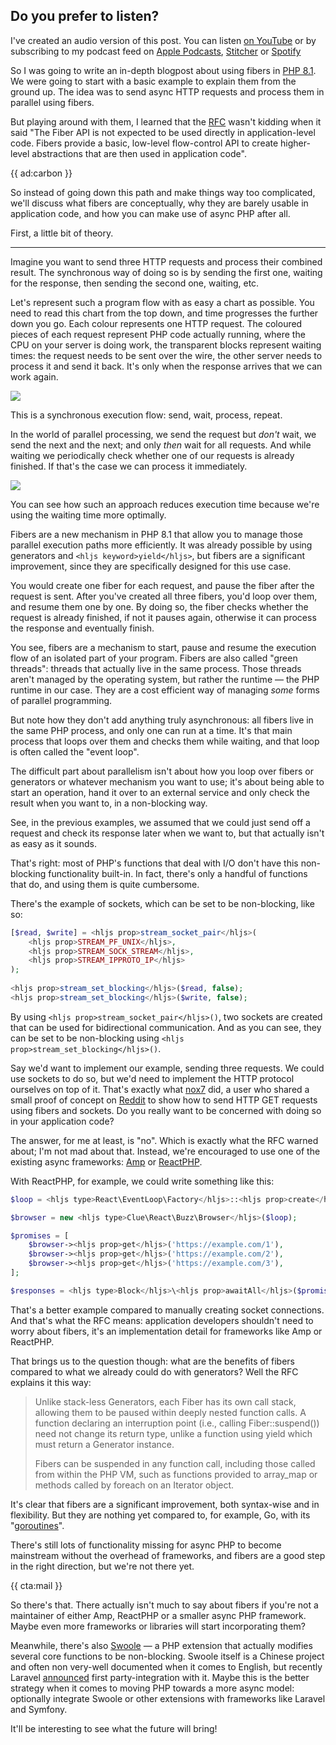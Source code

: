 <div class="sidenote">
<h2>Do you prefer to listen?</h2>

I've created an audio version of this post. You can listen [on YouTube](*https://www.youtube.com/watch?v=UJM_27mapTc&ab_channel=BrentRoose) or by subscribing to my podcast feed on [Apple Podcasts](*https://podcasts.apple.com/be/podcast/rant-with-brent/id1462956030), [Stitcher](*https://www.stitcher.com/s?fid=403581&refid=stpr.) or [Spotify](*https://open.spotify.com/show/43sF0kY3BWepaO9CkLvVdJ?si=R-MIXaMHQbegQyq3gQm7Yw)
</div>

So I was going to write an in-depth blogpost about using fibers in [PHP 8.1](/blog/new-in-php-81). We were going to start with a basic example to explain them from the ground up. The idea was to send async HTTP requests and process them in parallel using fibers.

But playing around with them, I learned that the [RFC](*https://wiki.php.net/rfc/fibers) wasn't kidding when it said "The Fiber API is not expected to be used directly in application-level code. Fibers provide a basic, low-level flow-control API to create higher-level abstractions that are then used in application code".

{{ ad:carbon }}

So instead of going down this path and make things way too complicated, we'll discuss what fibers are conceptually, why they are barely usable in application code, and how you can make use of async PHP after all.

First, a little bit of theory.

---

Imagine you want to send three HTTP requests and process their combined result. The synchronous way of doing so is by sending the first one, waiting for the response, then sending the second one, waiting, etc.

Let's represent such a program flow with as easy a chart as possible. You need to read this chart from the top down, and time progresses the further down you go. Each colour represents one HTTP request. The coloured pieces of each request represent PHP code actually running, where the CPU on your server is doing work, the transparent blocks represent waiting times: the request needs to be sent over the wire, the other server needs to process it and send it back. It's only when the response arrives that we can work again.

![](/resources/img/blog/fiber/sync.png)

This is a synchronous execution flow: send, wait, process, repeat.

In the world of parallel processing, we send the request but _don't_ wait, we send the next and the next; and only _then_ wait for all requests. And while waiting we periodically check whether one of our requests is already finished. If that's the case we can process it immediately.

![](/resources/img/blog/fiber/async.png)

You can see how such an approach reduces execution time because we're using the waiting time more optimally.

Fibers are a new mechanism in PHP 8.1 that allow you to manage those parallel execution paths more efficiently. It was already possible by using generators and `<hljs keyword>yield</hljs>`, but fibers are a significant improvement, since they are specifically designed for this use case. 

You would create one fiber for each request, and pause the fiber after the request is sent. After you've created all three fibers, you'd loop over them, and resume them one by one. By doing so, the fiber checks whether the request is already finished, if not it pauses again, otherwise it can process the response and eventually finish.

You see, fibers are a mechanism to start, pause and resume the execution flow of an isolated part of your program. Fibers are also called "green threads": threads that actually live in the same process. Those threads aren't managed by the operating system, but rather the runtime — the PHP runtime in our case. They are a cost efficient way of managing _some_ forms of parallel programming. 

But note how they don't add anything truly asynchronous: all fibers live in the same PHP process, and only one can run at a time. It's that main process that loops over them and checks them while waiting, and that loop is often called the "event loop".

The difficult part about parallelism isn't about how you loop over fibers or generators or whatever mechanism you want to use; it's about being able to start an operation, hand it over to an external service and only check the result when you want to, in a non-blocking way.

See, in the previous examples, we assumed that we could just send off a request and check its response later when we want to, but that actually isn't as easy as it sounds.

That's right: most of PHP's functions that deal with I/O don't have this non-blocking functionality built-in. In fact, there's only a handful of functions that do, and using them is quite cumbersome. 

There's the example of sockets, which can be set to be non-blocking, like so:

```php
[$read, $write] = <hljs prop>stream_socket_pair</hljs>(
    <hljs prop>STREAM_PF_UNIX</hljs>,
    <hljs prop>STREAM_SOCK_STREAM</hljs>,
    <hljs prop>STREAM_IPPROTO_IP</hljs>
);
 
<hljs prop>stream_set_blocking</hljs>($read, false);
<hljs prop>stream_set_blocking</hljs>($write, false);
```

By using `<hljs prop>stream_socket_pair</hljs>()`, two sockets are created that can be used for bidirectional communication. And as you can see, they can be set to be non-blocking using `<hljs prop>stream_set_blocking</hljs>()`.

Say we'd want to implement our example, sending three requests. We could use sockets to do so, but we'd need to implement the HTTP protocol ourselves on top of it. That's exactly what [nox7](https://github.com/nox7/async-php-8-io-http) did, a user who shared a small proof of concept on [Reddit](*https://www.reddit.com/r/PHP/comments/mk15gd/php_fibers_a_pure_php_example_with_http_get/) to show how to send HTTP GET requests using fibers and sockets. Do you really want to be concerned with doing so in your application code?

The answer, for me at least, is "no". Which is exactly what the RFC warned about; I'm not mad about that. Instead, we're encouraged to use one of the existing async frameworks: [Amp](*https://amphp.org/) or [ReactPHP](*https://reactphp.org/).

With ReactPHP, for example, we could write something like this:

```php
$loop = <hljs type>React\EventLoop\Factory</hljs>::<hljs prop>create</hljs>();

$browser = new <hljs type>Clue\React\Buzz\Browser</hljs>($loop);

$promises = [
    $browser-><hljs prop>get</hljs>('https://example.com/1'),
    $browser-><hljs prop>get</hljs>('https://example.com/2'),
    $browser-><hljs prop>get</hljs>('https://example.com/3'),
];

$responses = <hljs type>Block</hljs>\<hljs prop>awaitAll</hljs>($promises, $loop);
```

That's a better example compared to manually creating socket connections. And that's what the RFC means: application developers shouldn't need to worry about fibers, it's an implementation detail for frameworks like Amp or ReactPHP.

That brings us to the question though: what are the benefits of fibers compared to what we already could do with generators? Well the RFC explains it this way:

> Unlike stack-less Generators, each Fiber has its own call stack, allowing them to be paused within deeply nested function calls. A function declaring an interruption point (i.e., calling Fiber::suspend()) need not change its return type, unlike a function using yield which must return a Generator instance.
>
> Fibers can be suspended in any function call, including those called from within the PHP VM, such as functions provided to array_map or methods called by foreach on an Iterator object.

It's clear that fibers are a significant improvement, both syntax-wise and in flexibility. But they are nothing yet compared to, for example, Go, with its "[goroutines](*https://golangbot.com/goroutines/)".

There's still lots of functionality missing for async PHP to become mainstream without the overhead of frameworks, and fibers are a good step in the right direction, but we're not there yet.

{{ cta:mail }}

So there's that. There actually isn't much to say about fibers if you're not a maintainer of either Amp, ReactPHP or a smaller async PHP framework. Maybe even more frameworks or libraries will start incorporating them? 

Meanwhile, there's also [Swoole](*https://www.swoole.co.uk/) — a PHP extension that actually modifies several core functions to be non-blocking. Swoole itself is a Chinese project and often non very-well documented when it comes to English, but recently Laravel [announced](*https://laravel-news.com/laravel-octane) first party-integration with it. Maybe this is the better strategy when it comes to moving PHP towards a more async model: optionally integrate Swoole or other extensions with frameworks like Laravel and Symfony.

It'll be interesting to see what the future will bring!
